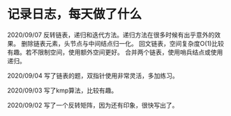 # 记录日志，每天做了什么
2020/09/07
反转链表，递归和迭代方法。递归方法在很多时候有出乎意外的效果。
删除链表元素，头节点与中间结点归一化。
回文链表，空间复杂度O(1)比较有趣。若不限制空间，使用额外空间更好。
合并两个链表，使用哨兵结点或使用递归。

2020/09/04
写了链表的题，双指针使用非常灵活，多加练习。

2020/09/03
写了kmp算法，比较有趣。

2020/09/02
写了一个反转矩阵，因为还有印象，很快写出了。